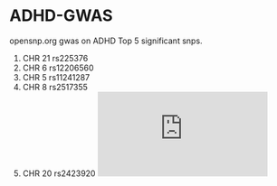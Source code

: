 # ADHD-GWAS
opensnp.org gwas on ADHD
Top 5 significant snps.
  1. CHR 21 rs225376
  2. CHR 6  rs12206560
  3. CHR 5  rs11241287
  4. CHR 8  rs2517355
  5. CHR 20 rs2423920
![alt pdf](https://github.com/burdettadam/ADHD-GWAS/raw/master/manhattanTop57.pdf)
